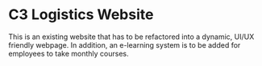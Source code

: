 # C3 Logistics Website
This is an existing website that has to be refactored into a dynamic, UI/UX friendly webpage. In addition, an e-learning system is to be added for employees to take monthly courses.
